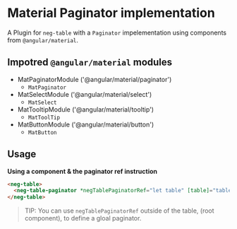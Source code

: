 # Material Paginator implementation

A Plugin for `neg-table` with a `Paginator` impelementation using components from `@angular/material`.

## Impotred `@angular/material` modules

- MatPaginatorModule ('@angular/material/paginator')  
  * `MatPaginator`
- MatSelectModule ('@angular/material/select')  
  * `MatSelect`
- MatTooltipModule ('@angular/material/tooltip')  
  * `MatToolTip`
- MatButtonModule ('@angular/material/button')  
  * `MatButton`

## Usage

**Using a component & the paginator ref instruction**

```html
<neg-table>
  <neg-table-paginator *negTablePaginatorRef="let table" [table]="table" [paginator]="table.ds.paginator"></neg-table-paginator>
</neg-table>
```

> TIP: You can use `negTablePaginatorRef` outside of the table, (root component), to define a gloal paginator.
